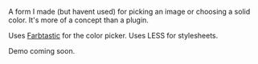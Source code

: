 A form I made (but havent used) for picking an image or choosing a solid color.  It's more of a concept than a plugin. 


Uses [Farbtastic](http://acko.net/blog/farbtastic-jquery-color-picker-plug-in/) for the color picker. Uses LESS for stylesheets.


Demo coming soon.
